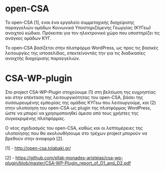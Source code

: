 # open-CSA

Το open-CSA [1], εναι ένα εργαλείο συμμετοχικής διαχείρισης παραγγελιών ομάδων Κοινωνικά Υποστηριζόμενης Γεωργίας (ΚΥΓεω) 
ανοιχτού κώδικα. Πρόκειται για τον ηλεκτρονικό χώρο που υποστηρίζει τις ανάγκες ομάδων ΚΥΓ.

Το open-CSA βασίζεται στην πλατφόρμα WordPress, ως προς τις βασικές λειτουργίες της ιστοσελίδας, 
επεκτείνοντάς την για τις διαδικασίες ανοιχτής διαχείρισης παραγγελιών.

# CSA-WP-plugin

Στο project CSA-WP-Plugin στοχεύουμε 
(1) στη βελτίωση της ευχρηστίας και στην επέκταση της λειτουργικότητας του open-CSA, βάσει της συσσωρευμένης 
εμπειρίας της ομάδας ΚΥΓεω που λειτουργούμε, και 
(2) στην υλοποίηση του open-CSA ως plugin της πλατφόρμας WordPress, ώστε να μπορεί να χρησιμοποιηθεί 
άμεσα από τους χρήστες της συγκεκριμένης πλατφόρμας.

Ο νέος σχεδιασμός του  open-CSA, καθώς και οι λεπτομέρειες της υλοποίησης που θα ακολουθήσουμε στο τρέχων project 
μπορούν να βρεθούν στην αναφορά [2].

[1] - http://open-csa.tolabaki.gr/

[2] - https://github.com/ellak-monades-aristeias/csa-wp-plugin/blob/master/CSA-WP-Plugin_report_of_D1_and_D2.pdf
